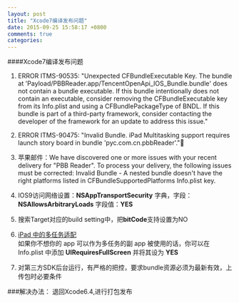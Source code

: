 ```yaml
---
layout: post
title: "Xcode7编译发布问题"
date: 2015-09-25 15:58:17 +0800
comments: true
categories: 
---
```

####Xcode7编译发布问题
1. ERROR ITMS-90535: "Unexpected CFBundleExecutable Key. The bundle at 'Payload/PBBReader.app/TencentOpenApi_IOS_Bundle.bundle' does not contain a bundle executable. If this bundle intentionally does not contain an executable, consider removing the CFBundleExecutable key from its Info.plist and using a CFBundlePackageType of BNDL. If this bundle is part of a third-party framework, consider contacting the developer of the framework for an update to address this issue."

2. ERROR ITMS-90475: "Invalid Bundle. iPad Multitasking support requires launch story board in bundle 'pyc.com.cn.pbbReader'."
3. 苹果邮件：We have discovered one or more issues with your recent delivery for "PBB Reader". To process your delivery, the following issues must be corrected: 
Invalid Bundle - A nested bundle doesn't have the right platforms listed in CFBundleSupportedPlatforms Info.plist key.

4. IOS9访问网络设置：**NSAppTransportSecurity** 字典，字段：**NSAllowsArbitraryLoads**  字段值：**YES**
6. 搜索Target对应的build setting中，把**bitCode**支持设置为NO
8. [iPad 中的多任务适配](http://onevcat.com/2015/06/multitasking/)  
如果你不想你的 app 可以作为多任务的副 app 被使用的话，你可以在 Info.plist 中添加 **UIRequiresFullScreen** 并将其设为 **YES**
5. 对第三方SDK后台运行，有严格的把控，要求bundle资源必须为最新有效，上传包时必要条件


###解决办法：
退回Xcode6.4,进行打包发布